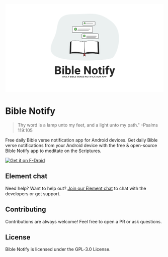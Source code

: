 ![Bible Notify banner](.assets/bible-notify-banner.png)

# Bible Notify

> Thy word is a lamp unto my feet, and a light unto my path." -Psalms 119:105

Free daily Bible verse notification app for Android devices. Get daily Bible verse notifications from your Android device with the free & open-source Bible Notify app to meditate on the Scriptures. 

[<img src="https://fdroid.gitlab.io/artwork/badge/get-it-on.png"
     alt="Get it on F-Droid"
     height="80">](https://f-droid.org/packages/com.correctsyntax.biblenotify/)


## Element chat

Need help? Want to help out? [Join our Element chat](https://matrix.to/#/#bible-notify:matrix.org) to chat with the developers or get support.


## Contributing

Contributions are always welcome! Feel free to open a PR or ask questions.


## License

Bible Notify is licensed under the GPL-3.0 License.
